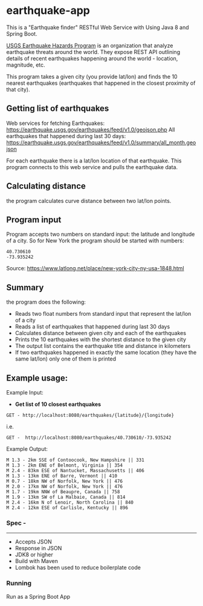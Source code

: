 # earthquake-app

This is a "Earthquake finder" RESTful Web Service with Using Java 8 and Spring Boot.

[USGS Earthquake Hazards Program](https://earthquake.usgs.gov/aboutus/) is an organization that analyze earthquake threats around the world. They expose REST API outlining details of recent earthquakes happening around the world - location, magnitude, etc.

This program takes a given city (you provide lat/lon) and finds the 10 nearest earthquakes (earthquakes that happened in the closest proximity of that city).

## Getting list of earthquakes
Web services for fetching Earthquakes: https://earthquake.usgs.gov/earthquakes/feed/v1.0/geojson.php
All earthquakes that happened during last 30 days: https://earthquake.usgs.gov/earthquakes/feed/v1.0/summary/all_month.geojson

For each earthquake there is a lat/lon location of that earthquake. This program connects to this web service and pulls the earthquake data.

## Calculating distance
the program calculates curve distance between two lat/lon points.

## Program input
Program accepts two numbers on standard input: the latitude and longitude of a city. So for New York the program should be started with numbers:
```
40.730610  
-73.935242  
```
Source: https://www.latlong.net/place/new-york-city-ny-usa-1848.html


## Summary
the program does the following:
* Reads two float numbers from standard input that represent the lat/lon of a city
* Reads a list of earthquakes that happened during last 30 days
* Calculates distance between given city and each of the earthquakes
* Prints the 10 earthquakes with the shortest distance to the given city
* The output list contains the earthquake title and distance in kilometers
* If two earthquakes happened in exactly the same location (they have the same lat/lon) only one of them is printed


## Example usage: 
Example Input:  
 * **Get list of 10 closest earthquakes**
```
GET - http://localhost:8080/earthquakes/{latitude}/{longitude}
 ```
i.e.
```
GET -  http://localhost:8080/earthquakes/40.730610/-73.935242
 ```
Example Output:
```
M 1.3 - 2km SSE of Contoocook, New Hampshire || 331  
M 1.3 - 2km ENE of Belmont, Virginia || 354  
M 2.4 - 83km ESE of Nantucket, Massachusetts || 406  
M 1.3 - 13km ENE of Barre, Vermont || 410  
M 0.7 - 18km NW of Norfolk, New York || 476  
M 2.0 - 17km NW of Norfolk, New York || 476  
M 1.7 - 19km NNW of Beaupre, Canada || 758  
M 1.9 - 13km SW of La Malbaie, Canada || 814  
M 2.4 - 16km N of Lenoir, North Carolina || 840  
M 2.4 - 12km ESE of Carlisle, Kentucky || 896  
```

### Spec -
------
* Accepts JSON 
* Response in JSON 
* JDK8 or higher
* Build with Maven
* Lombok has been used to reduce boilerplate code

### Running
Run as a Spring Boot App
